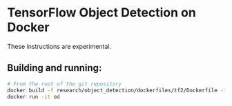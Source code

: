 # TensorFlow Object Detection on Docker

These instructions are experimental.

## Building and running:

```bash
# From the root of the git repository
docker build -f research/object_detection/dockerfiles/tf2/Dockerfile -t aleobons/tensorflow_object_detection:0.2 .
docker run -it od
```
